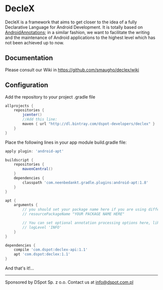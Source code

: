 # DecleX

DecleX is a framework that aims to get closer to the idea of a fully Declarative Language for Android Development. 
It is totally based on <a href="https://github.com/excilys/androidannotations/wiki" target="_blank">AndroidAnnotations</a>; in a similar fashion, we want to facilitate the writing and the maintenance of 
Android applications to the highest level which has not been achieved up to now.


## Documentation

Please consult our Wiki in https://github.com/smaugho/declex/wiki

## Configuration

Add the repository to your project .gradle file

```gradle
allprojects {
    repositories {
        jcenter()
        //Add this line:
        maven { url "http://dl.bintray.com/dspot-developers/declex" }
    }
}
```

Place the following lines in your app module build.gradle file:

```gradle
apply plugin: 'android-apt'

buildscript {
    repositories {
        mavenCentral()
    }
    dependencies {
        classpath 'com.neenbedankt.gradle.plugins:android-apt:1.8'
    }
}

apt {
    arguments {
        // you should set your package name here if you are using different application IDs
        // resourcePackageName "YOUR PACKAGE NAME HERE"

        // You can set optional annotation processing options here, like these commented options:
        // logLevel 'INFO'
    }
}

dependencies {
    compile 'com.dspot:declex-api:1.1'
    apt 'com.dspot:declex:1.1'
}

```


And that's it!...

-----------
Sponsored by DSpot Sp. z o.o. Contact us at info@dspot.com.pl
